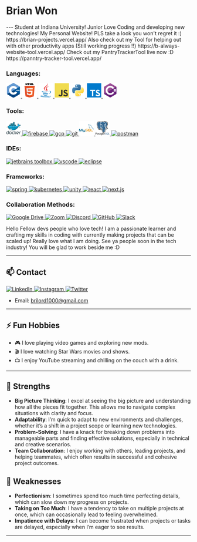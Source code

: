 <h1>Brian Won </h1>
---
Student at Indiana University! Junior
Love Coding and developing new technologies!
My Personal Website! PLS take a look you won't regret it :)
https://brian-projects.vercel.app/
Also check out my Tool for helping out with other productivity apps (Still working progress !!)
https://b-always-website-tool.vercel.app/
Check out my PantryTrackerTool live now :D
https://panntry-tracker-tool.vercel.app/









<h3 align="left">Languages:</h3>
<p align="left">
  <a href="https://www.w3schools.com/cpp/" target="_blank" rel="noreferrer">
    <img src="https://raw.githubusercontent.com/devicons/devicon/master/icons/cplusplus/cplusplus-original.svg" alt="cplusplus" width="40" height="40"/>
  </a>
  <a href="https://www.w3.org/html/" target="_blank" rel="noreferrer">
    <img src="https://raw.githubusercontent.com/devicons/devicon/master/icons/html5/html5-original-wordmark.svg" alt="html5" width="40" height="40"/>
  </a>
  <a href="https://www.java.com" target="_blank" rel="noreferrer">
    <img src="https://raw.githubusercontent.com/devicons/devicon/master/icons/java/java-original.svg" alt="java" width="40" height="40"/>
  </a>
  <a href="https://developer.mozilla.org/en-US/docs/Web/JavaScript" target="_blank" rel="noreferrer">
    <img src="https://raw.githubusercontent.com/devicons/devicon/master/icons/javascript/javascript-original.svg" alt="javascript" width="40" height="40"/>
  </a>
  <a href="https://www.python.org" target="_blank" rel="noreferrer">
    <img src="https://raw.githubusercontent.com/devicons/devicon/master/icons/python/python-original.svg" alt="python" width="40" height="40"/>
  </a>
  <a href="https://www.typescriptlang.org/" target="_blank" rel="noreferrer">
    <img src="https://raw.githubusercontent.com/devicons/devicon/master/icons/typescript/typescript-original.svg" alt="typescript" width="40" height="40"/>
  </a>
  <a href="https://learn.microsoft.com/en-us/dotnet/csharp/" target="_blank" rel="noreferrer">
    <img src="https://raw.githubusercontent.com/devicons/devicon/master/icons/csharp/csharp-original.svg" alt="csharp" width="40" height="40"/>
  </a>
  
</p>


<h3 align="left">Tools:</h3>
<p align="left">
  <a href="https://www.docker.com/" target="_blank" rel="noreferrer">
    <img src="https://raw.githubusercontent.com/devicons/devicon/master/icons/docker/docker-original-wordmark.svg" alt="docker" width="40" height="40"/>
  </a>
  <a href="https://firebase.google.com/" target="_blank" rel="noreferrer">
    <img src="https://www.vectorlogo.zone/logos/firebase/firebase-icon.svg" alt="firebase" width="40" height="40"/>
  </a>
  <a href="https://cloud.google.com" target="_blank" rel="noreferrer">
    <img src="https://www.vectorlogo.zone/logos/google_cloud/google_cloud-icon.svg" alt="gcp" width="40" height="40"/>
  </a>
  <a href="https://git-scm.com/" target="_blank" rel="noreferrer">
    <img src="https://www.vectorlogo.zone/logos/git-scm/git-scm-icon.svg" alt="git" width="40" height="40"/>
  </a>
  <a href="https://www.mysql.com/" target="_blank" rel="noreferrer">
    <img src="https://raw.githubusercontent.com/devicons/devicon/master/icons/mysql/mysql-original-wordmark.svg" alt="mysql" width="40" height="40"/>
  </a>
  <a href="https://www.postgresql.org" target="_blank" rel="noreferrer">
    <img src="https://raw.githubusercontent.com/devicons/devicon/master/icons/postgresql/postgresql-original-wordmark.svg" alt="postgresql" width="40" height="40"/>
  </a>
  <a href="https://postman.com" target="_blank" rel="noreferrer">
    <img src="https://www.vectorlogo.zone/logos/getpostman/getpostman-icon.svg" alt="postman" width="40" height="40"/>
  </a>
</p>

<h3 align="left">IDEs:</h3>
<p align="left">
  <a href="https://www.jetbrains.com/toolbox-app/" target="_blank" rel="noreferrer">
    <img src="https://www.vectorlogo.zone/logos/jetbrains/jetbrains-icon.svg" alt="jetbrains toolbox" width="40" height="40"/>
</a>
<a href="https://code.visualstudio.com/" target="_blank" rel="noreferrer">
    <img src="https://www.vectorlogo.zone/logos/visualstudio_code/visualstudio_code-icon.svg" alt="vscode" width="40" height="40"/>
</a>
<a href="https://www.eclipse.org/" target="_blank" rel="noreferrer">
    <img src="https://www.vectorlogo.zone/logos/eclipse/eclipse-icon.svg" alt="eclipse" width="40" height="40"/>
</a>
</p>
<h3 align="left">Frameworks:</h3>
<p align="left">
  <a href="https://spring.io/" target="_blank" rel="noreferrer">
    <img src="https://www.vectorlogo.zone/logos/springio/springio-icon.svg" alt="spring" width="40" height="40"/>
  </a>
  <a href="https://kubernetes.io" target="_blank" rel="noreferrer">
    <img src="https://www.vectorlogo.zone/logos/kubernetes/kubernetes-icon.svg" alt="kubernetes" width="40" height="40"/>
  </a>
  <a href="https://unity.com/" target="_blank" rel="noreferrer">
    <img src="https://www.vectorlogo.zone/logos/unity3d/unity3d-icon.svg" alt="unity" width="40" height="40"/>
  </a>
  <a href="https://reactjs.org/" target="_blank" rel="noreferrer">
    <img src="https://www.vectorlogo.zone/logos/reactjs/reactjs-icon.svg" alt="react" width="40" height="40"/>
</a>
<a href="https://nextjs.org/" target="_blank" rel="noreferrer">
    <img src="https://www.vectorlogo.zone/logos/nextjs/nextjs-icon.svg" alt="next.js" width="40" height="40"/>
</a>


</p>
<h3 align="left">Collaboration Methods:</h3>
<p align="left">
  <a href="https://drive.google.com/" target="_blank" rel="noreferrer">
    <img src="https://www.vectorlogo.zone/logos/google_drive/google_drive-icon.svg" alt="Google Drive" width="40" height="40"/>
  </a>
  <a href="https://zoom.us/" target="_blank" rel="noreferrer">
    <img src="https://www.vectorlogo.zone/logos/zoomus/zoomus-icon.svg" alt="Zoom" width="40" height="40"/>
  </a>
  <a href="https://discord.com/" target="_blank" rel="noreferrer">
    <img src="https://cdn.worldvectorlogo.com/logos/discord-6.svg" alt="Discord" width="40" height="40"/>
  </a>
  <a href="https://github.com/" target="_blank" rel="noreferrer">
    <img src="https://www.vectorlogo.zone/logos/github/github-icon.svg" alt="GitHub" width="40" height="40"/>
  </a>
  <a href="https://slack.com/" target="_blank" rel="noreferrer">
    <img src="https://www.vectorlogo.zone/logos/slack/slack-icon.svg" alt="Slack" width="40" height="40"/>
  </a>
</p>
</p>
Hello Fellow devs people who love tech! I am a passionate learner and crafting my skills in coding with currently making projects that can be scaled up! Really love what I am doing. See ya people soon in the tech industry!
 You will be glad to work beside me :D 

---
## 📫 Contact
<a href="https://linkedin.com/in/brian-won-36716823b" target="_blank" rel="noreferrer">
    <img src="https://www.vectorlogo.zone/logos/linkedin/linkedin-icon.svg" alt="LinkedIn" width="40" height="40"/>
</a>
<a href="https://www.instagram.com/killer76_killer76/" target="_blank" rel="noreferrer">
    <img src="https://www.vectorlogo.zone/logos/instagram/instagram-icon.svg" alt="Instagram" width="40" height="40"/>
</a>
<a href="https://x.com/wondoyeon19" target="_blank" rel="noreferrer">
    <img src="https://www.vectorlogo.zone/logos/twitter/twitter-icon.svg" alt="Twitter" width="40" height="40"/>
</a>

- Email: brilord1000@gmail.com
---
## ⚡ Fun Hobbies
- 🎮 I love playing video games and exploring new mods.
- 🎬 I love watching Star Wars movies and shows.
- 📺 I enjoy YouTube streaming and chilling on the couch with a drink.

---

## 💪 Strengths
- **Big Picture Thinking**: I excel at seeing the big picture and understanding how all the pieces fit together. This allows me to navigate complex situations with clarity and focus.
- **Adaptability**: I’m quick to adapt to new environments and challenges, whether it’s a shift in a project scope or learning new technologies.
- **Problem-Solving**: I have a knack for breaking down problems into manageable parts and finding effective solutions, especially in technical and creative scenarios.
- **Team Collaboration**: I enjoy working with others, leading projects, and helping teammates, which often results in successful and cohesive project outcomes.

## 🌟 Weaknesses
- **Perfectionism**: I sometimes spend too much time perfecting details, which can slow down my progress on projects.
- **Taking on Too Much**: I have a tendency to take on multiple projects at once, which can occasionally lead to feeling overwhelmed.
- **Impatience with Delays**: I can become frustrated when projects or tasks are delayed, especially when I’m eager to see results.
---
